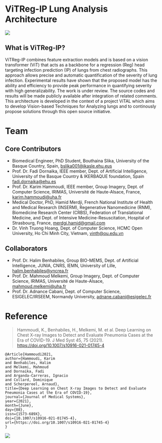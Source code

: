 # ViTReg-IP Lung Analysis Architecture
![ ](https://github.com/bouthainas/ViTReg-IP/blob/main/ViTReg-IP.jpg)
## What is ViTReg-IP?
ViTReg-IP combines feature extraction models and is based on a vision transformer (ViT) that acts as a backbone for a regression (Reg) head targeting infection prediction (IP) of lungs from chest radiographs. This approach allows precise and automatic quantification of the severity of lung infection. Experimental results have shown that the proposed model has the ability and efficiency to provide peak performance in quantifying severity with high generalizability. The work is under review. The source codes and results will be made publicly available after integration of related comments. This architecture is developed in the context of a project ViTAL which aims to develop Vision-based Techniques for Analyzing lungs and to continously propose solutions through this open source initiative.

# Team
## Core Contributors
* Biomedical Engineer, PhD Student, Bouthaina Slika, University of the Basque Country, Spain, bslika001@ikasle.ehu.eus
* Prof. Dr. Fadi Dornaika, IEEE member, Dept. of Artificial Intelligence, University of the Basque Country & IKERBAQUE foundation, Spain fadi.dornaika@ehu.es
* Prof. Dr. Karim Hammoudi, IEEE member, Group Imagery, Dept. of Computer Science, IRIMAS, Université de Haute-Alsace, France, karim.hammoudi@uha.fr
* Medical Doctor, PhD, Hamid Merdji, French National Institute of Health and Medical Research (INSERM), Regenerative Nanomedicine (RNM), Biomedicine Research Center (CRBS), Federation of Translational Medicine, and Dept. of Intensive Medicine-Resuscitation, Hospital of Strasbourg, France, merdgi.hamid@gmail.com
* Dr. Vinh Truong Hoang, Dept. of Computer Science, HCMC Open University, Ho Chi Minh City, Vietnam, vinth@ou.edu.vn

## Collaborators
* Prof. Dr. Halim Benhabiles, Group BIO-MEMS, Dept. of Artificial Intelligence, JUNIA, CNRS, IEMN, University of Lille, halim.benhabiles@yncrea.fr
* Prof. Dr. Mahmoud Melkemi, Group Imagery, Dept. of Computer Science, IRIMAS, Université de Haute-Alsace, mahmoud.melkemi@uha.fr
* Prof. Dr. Adnance Cabani, Dept. of Computer Science, ESIGELEC/IRSEEM, Normandy University, adnane.cabani@esigelec.fr

# Reference
> Hammoudi, K., Benhabiles, H., Melkemi, M. et al. Deep Learning on Chest X-ray Images to Detect and Evaluate Pneumonia Cases at the Era of COVID-19. J Med Syst 45, 75 (2021). https://doi.org/10.1007/s10916-021-01745-4
```
@Article{Hammoudi2021,
author={Hammoudi, Karim
and Benhabiles, Halim
and Melkemi, Mahmoud
and Dornaika, Fadi
and Arganda-Carreras, Ignacio
and Collard, Dominique
and Scherpereel, Arnaud},
title={Deep Learning on Chest X-ray Images to Detect and Evaluate Pneumonia Cases at the Era of COVID-19},
journal={Journal of Medical Systems},
year={2021},
month={June},
day={08},
issn={1573-689X},
doi={10.1007/s10916-021-01745-4},
url={https://doi.org/10.1007/s10916-021-01745-4}
}
```
![ ](https://github.com/bouthainas/ViTReg-IP/blob/main/Contributors.png)
